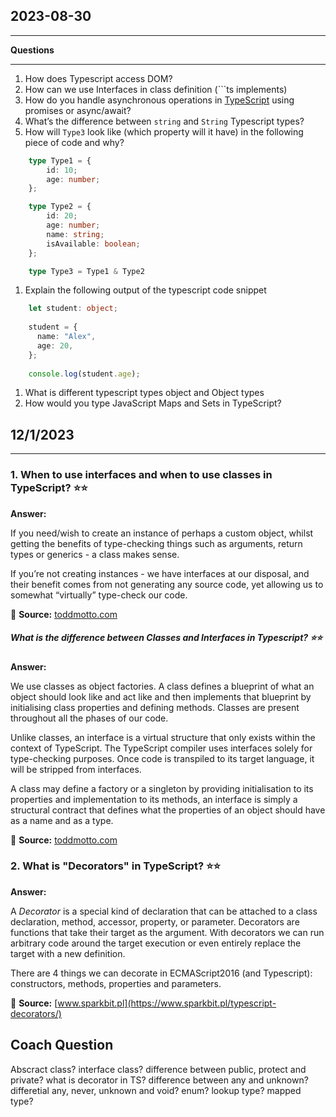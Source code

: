 ## 2023-08-30
___
**Questions**
___

1. How does Typescript access DOM?
2. How can we use Interfaces in class definition (```ts
implements)
3. How do you handle asynchronous operations in [TypeScript](https://www.google.com/search?q=TypeScript) using promises or async/await?
1. What’s the difference between `string` and `String` Typescript types?
2. How will `Type3` look like (which property will it have) in the following piece of code and why?

```typescript
	type Type1 = {
		id: 10;
		age: number;
	};
```

```typescript
	type Type2 = {
		id: 20;
		age: number;
		name: string;
		isAvailable: boolean;
	};
```

```typescript
	type Type3 = Type1 & Type2

```

1. Explain the following output of the typescript code snippet

```typescript
	let student: object;
	
	student = {
	  name: "Alex",
	  age: 20,
	};
	
	console.log(student.age);
```

1. What is different typescript types object and Object types
2. How would you type JavaScript Maps and Sets in TypeScript?

## 12/1/2023
---

### 1.  When to use interfaces and when to use classes in TypeScript? ⭐⭐

**Answer:**

If you need/wish to create an instance of perhaps a custom object, whilst getting the benefits of type-checking things such as arguments, return types or generics - a class makes sense.

If you’re not creating instances - we have interfaces at our disposal, and their benefit comes from not generating any source code, yet allowing us to somewhat “virtually” type-check our code.

🔗 **Source:** [toddmotto.com](https://toddmotto.com/classes-vs-interfaces-in-typescript)

#####  What is the difference between Classes and Interfaces in Typescript? ⭐⭐

**Answer:**

We use classes as object factories. A class defines a blueprint of what an object should look like and act like and then implements that blueprint by initialising class properties and defining methods. Classes are present throughout all the phases of our code.

Unlike classes, an interface is a virtual structure that only exists within the context of TypeScript. The TypeScript compiler uses interfaces solely for type-checking purposes. Once code is transpiled to its target language, it will be stripped from interfaces.

A class may define a factory or a singleton by providing initialisation to its properties and implementation to its methods, an interface is simply a structural contract that defines what the properties of an object should have as a name and as a type.

🔗 **Source:** [toddmotto.com](https://toddmotto.com/classes-vs-interfaces-in-typescript)

### 2. What is "Decorators" in TypeScript? ⭐⭐

**Answer:**

A _Decorator_ is a special kind of declaration that can be attached to a class declaration, method, accessor, property, or parameter. Decorators are functions that take their target as the argument. With decorators we can run arbitrary code around the target execution or even entirely replace the target with a new definition.

There are 4 things we can decorate in ECMAScript2016 (and Typescript): constructors, methods, properties and parameters.

🔗 **Source:** [www.sparkbit.pl](https://www.sparkbit.pl/typescript-decorators/)

## Coach Question

Abscract class?
interface class?
difference between public, protect and private?
what is decorator in TS?
difference between any and unknown?
differetial any, never, unknown and void?
enum?
lookup type?
mapped type?
